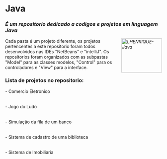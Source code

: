 # Java


<div>
    <p>
      <em>
        <h3>É um repositorio dedicado a codigos e projetos em linguagem Java</h3>
        <img padding="bottom: 20%" align="right" alt="LHENRIQUE-Java" height="110" width="130" src="https://t.ctcdn.com.br/K7ExAkAuGOPFDxxm3KHEgRm8Xz0=/1024x0/smart/i553155.png">
      </em>
    </p>
</div>
<div>
    <p>
      Cada pasta é um projeto diferente, os projetos pertencentes a este repositorio foram todos desenvolvidos nas IDEs "NetBeans" e "intelliJ". Os repositorios foram organizados com as subpastas "Model" para as classes modelos, "Control" para os controladores e "View" para a interface.
    </p>
</div>
<div>
    <h3>Lista de projetos no repositorio:</h3>
    <table>
        - Comercio Eletronico
    </table>
    <table>
        - Jogo do Ludo
    </table>
    <table>
        - Simulação da fila de um banco
    </table>
    <table>
        - Sistema de cadastro de uma biblioteca
    </table>
    <table>
        - Sistema de Imobiliaria
    </table>
</div>
  



